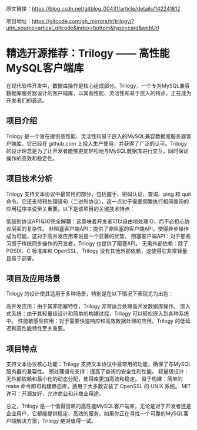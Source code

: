 原文链接：https://blog.csdn.net/gitblog_00431/article/details/142241812

项目地址：https://gitcode.com/gh_mirrors/tr/trilogy/?utm_source=artical_gitcode&index=bottom&type=card&webUrl

# 精选开源推荐：Trilogy —— 高性能MySQL客户端库

在现代软件开发中，数据库操作是核心组成部分。Trilogy，一个专为MySQL兼容数据库服务器设计的客户端库，以其高性能、灵活性和易于嵌入的特点，正在成为开发者们的首选。

## 项目介绍
Trilogy 是一个旨在提供高性能、灵活性和易于嵌入的MySQL兼容数据库服务器客户端库。它已经在 github.com 上投入生产使用，并获得了广泛的认可。Trilogy 的设计理念是为了让开发者能够更加轻松地与MySQL数据库进行交互，同时保证操作的高效和稳定性。

## 项目技术分析
Trilogy 支持文本协议中最常用的部分，包括握手、密码认证、查询、ping 和 quit 命令。它还支持预处理语句（二进制协议），这一点对于需要频繁执行相同查询的应用程序来说至关重要。以下是该项目的关键技术特点：

低级别协议API与IO完全解耦：这意味着开发者可以自由地处理IO，而不必担心协议层面的复杂性。
非阻塞客户端API：提供了非阻塞的客户端API，使得异步操作成为可能，这对于高并发应用来说是一个显著的优势。
阻塞客户端API：对于那些习惯于传统同步操作的开发者，Trilogy 也提供了阻塞API。
无需外部依赖：除了 POSIX、C 标准库和 OpenSSL，Trilogy 没有其他外部依赖，这使得它非常轻量且易于部署。

## 项目及应用场景
Trilogy 的设计使其适用于多种场景，特别是在以下情况下表现尤为出色：

高并发应用：由于其非阻塞特性，Trilogy 非常适合处理高并发数据库操作。
嵌入式系统：由于其轻量级设计和简单的构建过程，Trilogy 可以轻松嵌入到各种系统中。
性能敏感型应用：对于需要快速响应和高效数据处理的应用，Trilogy 的低延迟和高性能特性至关重要。

## 项目特点
支持文本协议核心功能：Trilogy 支持文本协议中最常用的功能，确保了与MySQL服务器的兼容性。
预处理语句支持：提高了查询的安全性和性能。
轻量级设计：无外部依赖和最小化的动态分配，使得库更加高效和稳定。
易于构建：简单的 make 命令即可构建静态库，适用于大多数安装了 OpenSSL 的 UNIX 系统。
MIT 许可：开源友好，允许商业和非商业用途。

总之，Trilogy 是一个值得信赖的高性能MySQL客户端库，无论是对于开发者还是企业用户，它都能提供稳定、高效的服务。如果你正在寻找一个可靠的MySQL客户端解决方案，Trilogy 绝对值得一试。
